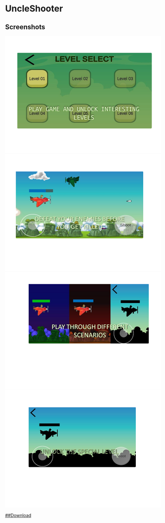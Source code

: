 # UncleShooter

## Screenshots

![Alt text](/ShootinGJet2D-LaunchFiles/zUncleShooterLaunchAssets/ScreenShots/png/image%20(1).png?raw=true)
![Alt text](/ShootinGJet2D-LaunchFiles/zUncleShooterLaunchAssets/ScreenShots/png/image%20(2).png?raw=true)
![Alt text](/ShootinGJet2D-LaunchFiles/zUncleShooterLaunchAssets/ScreenShots/png/image%20(3).png?raw=true)
![Alt text](/ShootinGJet2D-LaunchFiles/zUncleShooterLaunchAssets/ScreenShots/png/image%20(4).png?raw=true)

[##Download](https://apkfab.com/comsfnrehan/com.sfnrehan/apk?h=378514bd67cdccd1c0966e7a3e2004e9b6a3f2931427480f575274d804b51550)


